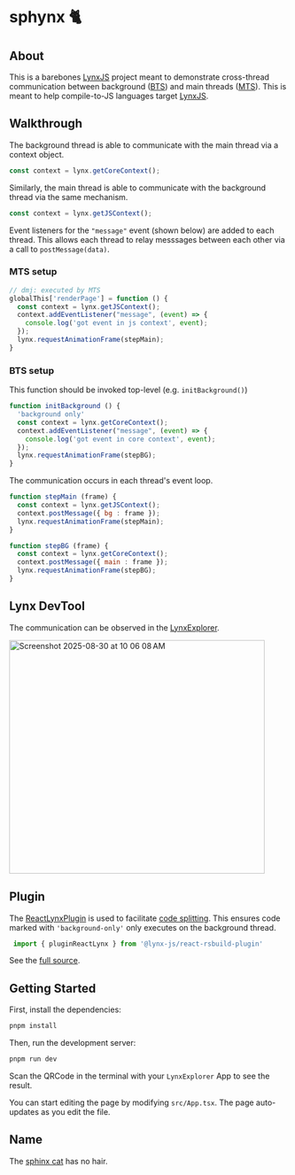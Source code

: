 sphynx 🐈
=======================

## About

This is a barebones [LynxJS](https://github.com/lynx-family/lynx) project meant to demonstrate cross-thread communication between background ([BTS](https://lynxjs.org/guide/scripting-runtime/index.html#background-thread)) and main threads ([MTS](https://lynxjs.org/react/main-thread-script.html)). This is meant to help compile-to-JS languages target [LynxJS](https://lynxjs.org).

## Walkthrough

The background thread is able to communicate with the main thread via a context object.

```javascript
const context = lynx.getCoreContext();
```

Similarly, the main thread is able to communicate with the background thread via the same mechanism.

```javascript
const context = lynx.getJSContext();
```

Event listeners for the `"message"` event (shown below) are added to each thread. This allows each thread to relay messsages between each other via a call to `postMessage(data)`.

### MTS setup

```javascript
// dmj: executed by MTS
globalThis['renderPage'] = function () {
  const context = lynx.getJSContext();
  context.addEventListener("message", (event) => {
    console.log('got event in js context', event);
  });
  lynx.requestAnimationFrame(stepMain);
}
 ```

### BTS setup

This function should be invoked top-level (e.g. `initBackground()`)

```javascript
function initBackground () {
  'background only'
  const context = lynx.getCoreContext();
  context.addEventListener("message", (event) => {
    console.log('got event in core context', event);
  });
  lynx.requestAnimationFrame(stepBG);
}
 ```

The communication occurs in each thread's event loop.

```javascript
function stepMain (frame) {
  const context = lynx.getJSContext();
  context.postMessage({ bg : frame });
  lynx.requestAnimationFrame(stepMain);
}

function stepBG (frame) {
  const context = lynx.getCoreContext();
  context.postMessage({ main : frame });
  lynx.requestAnimationFrame(stepBG);
}
```

## Lynx DevTool

The communication can be observed in the [LynxExplorer](https://lynxjs.org/guide/debugging/lynx-devtool.html).

<img width="461" height="422" alt="Screenshot 2025-08-30 at 10 06 08 AM" src="https://github.com/user-attachments/assets/f11f3e85-2ae5-4770-8947-50e44e02531f" />

## Plugin

The [ReactLynxPlugin](https://www.npmjs.com/package/@lynx-js/react-rsbuild-plugin) is used to facilitate [code splitting](https://lynxjs.org/react/code-splitting.html). This ensures code marked with `'background-only'` only executes on the background thread.

```typescript
 import { pluginReactLynx } from '@lynx-js/react-rsbuild-plugin'
```

See the [full source](src/index.ts).

## Getting Started

First, install the dependencies:

```bash
pnpm install
```

Then, run the development server:

```bash
pnpm run dev
```

Scan the QRCode in the terminal with your `LynxExplorer` App to see the result.

You can start editing the page by modifying `src/App.tsx`. The page auto-updates as you edit the file.

## Name

The [sphinx cat](https://en.wikipedia.org/wiki/Sphynx_cat) has no hair.

